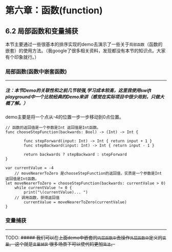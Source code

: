 # 第六章：函数(function)
## 6.2 局部函数和变量捕获

本节主要通过一些很基本的排序实现的demo去演示了一些关于```局部函数```（函数的嵌套）的使用方法。（我google了很多相关资料，发现都没有本节的知识点。大家有个印象就行。）

### 局部函数(函数中嵌套函数)
---
##### 注：本节Demo的关联性和之前几节较强,学习成本较高，这里我使用swift playground中一个比较经典的Demo来讲（感觉在实际项目中很少用到，只做大概了解。）

demo主要是将一个点从-4的位置一步一步移动到0点位置。


	// 函数的返回值是一个参数是Int 返回值是Int函数。
	func chooseStepFunction(backwards: Bool) -> (Int) -> Int {
    
    		func stepForward(input: Int) -> Int { return input + 1 }
    		func stepBackward(input: Int) -> Int { return input - 1 }
    
    		return backwards ? stepBackward : stepForward
	}

	var currentValue = -4
        // moveNearerToZero 是chooseStepFunction的返回值，实质是一个参数是Int 返回值是Int函数。
	let moveNearerToZero = chooseStepFunction(backwards: currentValue > 0)
		while currentValue != 0 {
    		print("\(currentValue)... ")
		// 调用函数，获得返回值
    		currentValue = moveNearerToZero(currentValue)
	}


### 变量捕获
---
 TODO:
~~##### 我们可以在上面demo中嵌套的```内层函数中```去操作```外层函数中```定义的```变量```。 这个就是```变量捕获```
  很多场景下可以使代码更加```简洁```。~~
